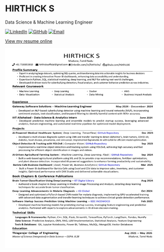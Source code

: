 # HIRTHICK S

Data Science & Machine Learning Engineer

[![LinkedIn](https://img.shields.io/badge/LinkedIn-Connect-blue)](https://linkedin.com/in/hirthicks/)
[![GitHub](https://img.shields.io/badge/GitHub-Follow-gray)](https://github.com/Hirthick6)
[![Email](https://img.shields.io/badge/Email-Contact-red)](mailto:hirthicksofficial@gmail.com)

[View my resume online](https://hirthick6.github.io/Hirthick%20S%20Resume.pdf)

![Hirthick S Resume](Resume.jpg)
